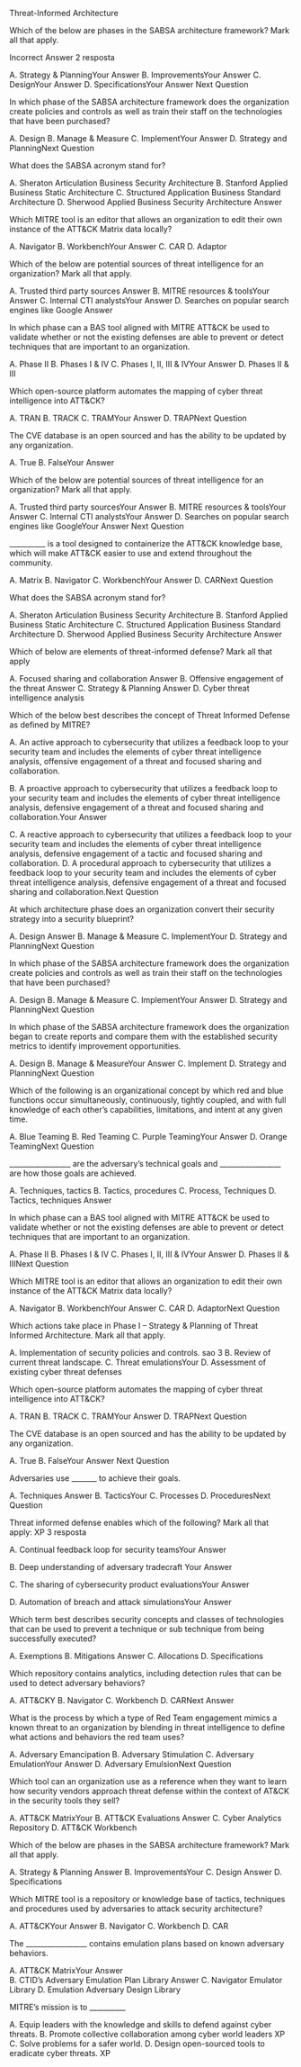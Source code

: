 Threat-Informed Architecture

Which of the below are phases in the SABSA architecture framework? Mark all that apply.

Incorrect Answer 2 resposta

A. Strategy & PlanningYour Answer 
B. ImprovementsYour Answer 
C. DesignYour Answer 
D. SpecificationsYour Answer Next Question

In which phase of the SABSA architecture framework does the organization create policies and controls as well as train their staff on the technologies that have been purchased?

A. Design
B. Manage & Measure
C. ImplementYour Answer 
D. Strategy and PlanningNext Question

What does the SABSA acronym stand for?

A. Sheraton Articulation Business Security Architecture
B. Stanford Applied Business Static Architecture
C. Structured Application Business Standard Architecture 
D. Sherwood Applied Business Security Architecture Answer  

Which MITRE tool is an editor that allows an organization to edit their own instance of the ATT&CK Matrix data locally?

A. Navigator
B. WorkbenchYour Answer 
C. CAR
D. Adaptor

Which of the below are potential sources of threat intelligence for an organization? Mark all that apply.


A. Trusted third party sources  Answer
B. MITRE resources & toolsYour  Answer
C. Internal CTI analystsYour Answer 
D. Searches on popular search engines like Google  Answer


In which phase can a BAS tool aligned with MITRE ATT&CK be used to validate whether or not the existing defenses are able to prevent or detect techniques that are important to an organization.

A. Phase II
B. Phases I & IV
C. Phases I, II, III & IVYour Answer 
D. Phases II & III

Which open-source platform automates the mapping of cyber threat intelligence into ATT&CK?

A. TRAN
B. TRACK
C. TRAMYour Answer 
D. TRAPNext Question

The CVE database is an open sourced and has the ability to be updated by any organization.

A. True
B. FalseYour Answer 









Which of the below are potential sources of threat intelligence for an organization? Mark all that apply.

A. Trusted third party sourcesYour Answer 
B. MITRE resources & toolsYour Answer 
C. Internal CTI analystsYour Answer 
D. Searches on popular search engines like GoogleYour Answer Next Question

__________ is a tool designed to containerize the ATT&CK knowledge base, which will make ATT&CK easier to use and extend throughout the community.

A. Matrix
B. Navigator
C. WorkbenchYour Answer 
D. CARNext Question

What does the SABSA acronym stand for?

A. Sheraton Articulation Business Security Architecture
B. Stanford Applied Business Static Architecture
C. Structured Application Business Standard Architecture
D. Sherwood Applied Business Security Architecture Answer

Which of below are elements of threat-informed defense? Mark all that apply

A. Focused sharing and collaboration Answer
B. Offensive engagement of the threat Answer
C. Strategy & Planning Answer
D. Cyber threat intelligence analysis 

Which of the below best describes the concept of Threat Informed Defense as defined by MITRE?

A. An active approach to cybersecurity that utilizes a feedback loop to your security team and includes the elements of cyber threat intelligence analysis, offensive engagement of a threat and focused sharing and collaboration.

B. A proactive approach to cybersecurity that utilizes a feedback loop to your security team and includes the elements of cyber threat intelligence analysis, defensive engagement of a threat and focused sharing and collaboration.Your Answer 

C. A reactive approach to cybersecurity that utilizes a feedback loop to your security team and includes the elements of cyber threat intelligence analysis, defensive engagement of a tactic and focused sharing and collaboration.
D. A procedural approach to cybersecurity that utilizes a feedback loop to your security team and includes the elements of cyber threat intelligence analysis, defensive engagement of a threat and focused sharing and collaboration.Next Question

At which architecture phase does an organization convert their security strategy into a security blueprint?

A. Design Answer
B. Manage & Measure
C. ImplementYour
D. Strategy and PlanningNext Question

In which phase of the SABSA architecture framework does the organization create policies and controls as well as train their staff on the technologies that have been purchased?

A. Design
B. Manage & Measure
C. ImplementYour Answer 
D. Strategy and PlanningNext Question

In which phase of the SABSA architecture framework does the organization began to create reports and compare them with the established security metrics to identify improvement opportunities.

A. Design
B. Manage & MeasureYour Answer 
C. Implement
D. Strategy and PlanningNext Question


Which of the following is an organizational concept by which red and blue functions occur simultaneously, continuously, tightly coupled, and with full knowledge of each other’s capabilities, limitations, and intent at any given time.

A. Blue Teaming
B. Red Teaming
C. Purple TeamingYour Answer 
D. Orange TeamingNext Question


_________________ are the adversary’s technical goals and _________________ are how those goals are achieved.

A. Techniques, tactics
B. Tactics, procedures
C. Process, Techniques
D. Tactics, techniques Answer


In which phase can a BAS tool aligned with MITRE ATT&CK be used to validate whether or not the existing defenses are able to prevent or detect techniques that are important to an organization.

A. Phase II
B. Phases I & IV
C. Phases I, II, III & IVYour Answer 
D. Phases II & IIINext Question

Which MITRE tool is an editor that allows an organization to edit their own instance of the ATT&CK Matrix data locally?

A. Navigator
B. WorkbenchYour Answer 
C. CAR
D. AdaptorNext Question


Which actions take place in Phase I – Strategy & Planning of Threat Informed Architecture. Mark all that apply.

A. Implementation of security policies and controls.    sao 3
B. Review of current threat landscape.
C. Threat emulationsYour
D. Assessment of existing cyber threat defenses


Which open-source platform automates the mapping of cyber threat intelligence into ATT&CK?

A. TRAN
B. TRACK
C. TRAMYour Answer 
D. TRAPNext Question

The CVE database is an open sourced and has the ability to be updated by any organization.

A. True
B. FalseYour Answer Next Question

Adversaries use _______ to achieve their goals.

A. Techniques Answer
B. TacticsYour 
C. Processes
D. ProceduresNext Question



Threat informed defense enables which of the following? Mark all that apply: XP 3 resposta

A. Continual feedback loop for security teamsYour Answer

B. Deep understanding of adversary tradecraft Your Answer

C. The sharing of cybersecurity product evaluationsYour Answer

D. Automation of breach and attack simulationsYour Answer

Which term best describes security concepts and classes of technologies that can be used to prevent a technique or sub technique from being successfully executed?

A. Exemptions
B. Mitigations Answer
C. Allocations
D. Specifications

Which repository contains analytics, including detection rules that can be used to detect adversary behaviors?

A. ATT&CKY
B. Navigator 
C. Workbench 
D. CARNext Answer

What is the process by which a type of Red Team engagement mimics a known threat to an organization by blending in threat intelligence to define what actions and behaviors the red team uses?

A. Adversary Emancipation
B. Adversary Stimulation
C. Adversary EmulationYour Answer 
D. Adversary EmulsionNext Question

Which tool can an organization use as a reference when they want to learn how security vendors approach threat defense within the context of AT&CK in the security tools they sell?

A. ATT&CK MatrixYour
B. ATT&CK Evaluations Answer
C. Cyber Analytics Repository
D. ATT&CK Workbench 


Which of the below are phases in the SABSA architecture framework? Mark all that apply.

A. Strategy & Planning Answer
B. ImprovementsYour 
C. Design Answer
D. Specifications


Which MITRE tool is a repository or knowledge base of tactics, techniques and procedures used by adversaries to attack security architecture?

A. ATT&CKYour Answer 
B. Navigator
C. Workbench
D. CAR

The _________________ contains emulation plans based on known adversary behaviors.

A. ATT&CK MatrixYour Answer  
B. CTID’s Adversary Emulation Plan Library Answer
C. Navigator Emulator Library
D. Emulation Adversary Design Library

MITRE’s mission is to __________

A. Equip leaders with the knowledge and skills to defend against cyber threats.
B. Promote collective collaboration among cyber world leaders XP
C. Solve problems for a safer world.
D. Design open-sourced tools to eradicate cyber threats. XP